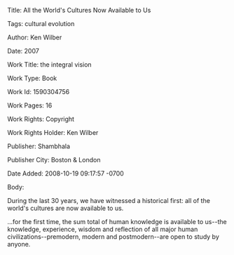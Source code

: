 Title:  All the World's Cultures Now Available to Us

Tags:   cultural evolution

Author: Ken Wilber

Date:   2007

Work Title: the integral vision

Work Type: Book

Work Id: 1590304756

Work Pages: 16

Work Rights: Copyright

Work Rights Holder: Ken Wilber

Publisher: Shambhala

Publisher City: Boston &amp; London

Date Added: 2008-10-19 09:17:57 -0700

Body: 

During the last 30 years, we have witnessed a historical first: all of the world's cultures are now available to us. 

...for the first time, the sum total of human knowledge is available to us--the knowledge, experience, wisdom and reflection of all major human civilizations--premodern, modern and postmodern--are open to study by anyone.
